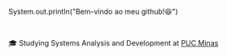 System.out.println("Bem-vindo ao meu github!😆")

<br>

🎓 Studying Systems Analysis and Development at [PUC Minas](https://www.pucminas.br/destaques/Paginas/default.aspx)
